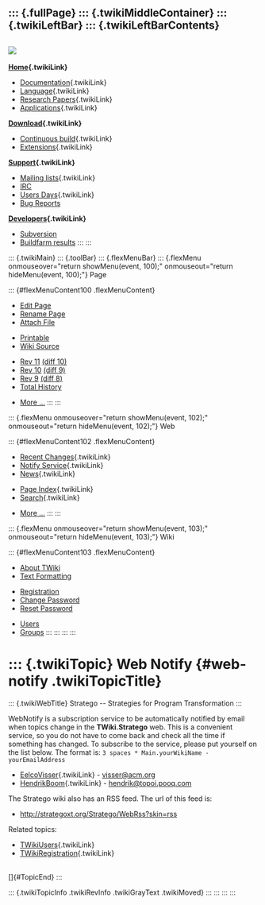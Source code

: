 ::: {.fullPage}
::: {.twikiMiddleContainer}
::: {.twikiLeftBar}
::: {.twikiLeftBarContents}
  ----------------------------------------------------------------------------------
  [![](../pub/Stratego/StrategoLogo/StrategoLogoTextlessWhite-100px.png)](WebHome)
  ----------------------------------------------------------------------------------

**[Home](WebHome){.twikiLink}**

-   [Documentation](StrategoDocumentation){.twikiLink}
-   [Language](StrategoLanguage){.twikiLink}
-   [Research Papers](StrategoPublications){.twikiLink}
-   [Applications](StrategoApplication){.twikiLink}

**[Download](StrategoDownload){.twikiLink}**

-   [Continuous build](ContinuousBuild){.twikiLink}
-   [Extensions](AdditionalPackageDownload){.twikiLink}

**[Support](StrategoSupport){.twikiLink}**

-   [Mailing lists](MailingList){.twikiLink}
-   [IRC](irc://irc.freenode.net/#stratego)
-   [Users Days](StrategoUsersDay){.twikiLink}
-   [Bug Reports](http://yellowgrass.org/project/StrategoXT)

**[Developers](StrategoDev){.twikiLink}**

-   [Subversion](https://svn.strategoxt.org/repos/StrategoXT/strategoxt/trunk)
-   [Buildfarm
    results](http://hydra.nixos.org/jobset/strategoxt/strategoxt-release/all)
:::
:::

::: {.twikiMain}
::: {.toolBar}
::: {.flexMenuBar}
::: {.flexMenu onmouseover="return showMenu(event, 100);" onmouseout="return hideMenu(event, 100);"}
Page

::: {#flexMenuContent100 .flexMenuContent}
-   [Edit
    Page](http://www.program-transformation.org/edit/Stratego/WebNotify?t=1536825361)
-   [Rename
    Page](http://www.program-transformation.org/rename/Stratego/WebNotify)
-   [Attach
    File](http://www.program-transformation.org/attach/Stratego/WebNotify)

<!-- -->

-   [Printable](http://www.program-transformation.org/view/Stratego/WebNotify?skin=print.pattern)
-   [Wiki
    Source](http://www.program-transformation.org/view/Stratego/WebNotify?skin=text&raw=on&contenttype=text/plain)

<!-- -->

-   [Rev
    11](http://www.program-transformation.org/view/Stratego/WebNotify?rev=1.11)
    [(diff 10)](http://www.program-transformation.org/rdiff/Stratego/WebNotify?rev1=1.11&rev2=1.10)
-   [Rev
    10](http://www.program-transformation.org/view/Stratego/WebNotify?rev=1.10)
    [(diff 9)](http://www.program-transformation.org/rdiff/Stratego/WebNotify?rev1=1.10&rev2=1.9)
-   [Rev
    9](http://www.program-transformation.org/view/Stratego/WebNotify?rev=1.9)
    [(diff 8)](http://www.program-transformation.org/rdiff/Stratego/WebNotify?rev1=1.9&rev2=1.8)
-   [Total
    History](http://www.program-transformation.org/rdiff/Stratego/WebNotify)

<!-- -->

-   [More
    \...](http://www.program-transformation.org/oops/Stratego/WebNotify?template=oopsmore&param1=1.11&param2=1.11)
:::
:::

::: {.flexMenu onmouseover="return showMenu(event, 102);" onmouseout="return hideMenu(event, 102);"}
Web

::: {#flexMenuContent102 .flexMenuContent}
-   [Recent Changes](WebChanges){.twikiLink}
-   [Notify Service](WebNotify){.twikiLink}
-   [News](WebNews){.twikiLink}

<!-- -->

-   [Page Index](WebIndex){.twikiLink}
-   [Search](WebSearch){.twikiLink}

<!-- -->

-   [More
    \...](http://www.program-transformation.org/oops/Stratego/WebNotify?template=oopsmore&param1=1.11&param2=1.11)
:::
:::

::: {.flexMenu onmouseover="return showMenu(event, 103);" onmouseout="return hideMenu(event, 103);"}
Wiki

::: {#flexMenuContent103 .flexMenuContent}
-   [About
    TWiki](http://www.program-transformation.org/view/TWiki/WebHome)
-   [Text
    Formatting](http://www.program-transformation.org/view/TWiki/TextFormattingRules)

<!-- -->

-   [Registration](http://www.program-transformation.org/view/TWiki/TWikiRegistration)
-   [Change
    Password](http://www.program-transformation.org/view/TWiki/ChangePassword)
-   [Reset
    Password](http://www.program-transformation.org/view/TWiki/ResetPassword)

<!-- -->

-   [Users](http://www.program-transformation.org/view/Main/TWikiUsers)
-   [Groups](http://www.program-transformation.org/view/Main/TWikiGroups)
:::
:::
:::
:::

::: {.twikiTopic}
Web Notify {#web-notify .twikiTopicTitle}
==========

::: {.twikiWebTitle}
Stratego \-- Strategies for Program Transformation
:::

WebNotify is a subscription service to be automatically notified by
email when topics change in the **TWiki.Stratego** web. This is a
convenient service, so you do not have to come back and check all the
time if something has changed. To subscribe to the service, please put
yourself on the list below. The format is:
`3 spaces * Main.yourWikiName - yourEmailAddress`

-   [EelcoVisser](../Main/EelcoVisser){.twikiLink} - <visser@acm.org>
-   [HendrikBoom](../Main/HendrikBoom){.twikiLink} -
    <hendrik@topoi.pooq.com>

The Stratego wiki also has an RSS feed. The url of this feed is:

-   <http://strategoxt.org/Stratego/WebRss?skin=rss>

Related topics:

-   [TWikiUsers](../Main/TWikiUsers){.twikiLink}
-   [TWikiRegistration](../TWiki/TWikiRegistration){.twikiLink}

\
[]{#TopicEnd}
:::

::: {.twikiTopicInfo .twikiRevInfo .twikiGrayText .twikiMoved}
:::
:::
:::
:::
